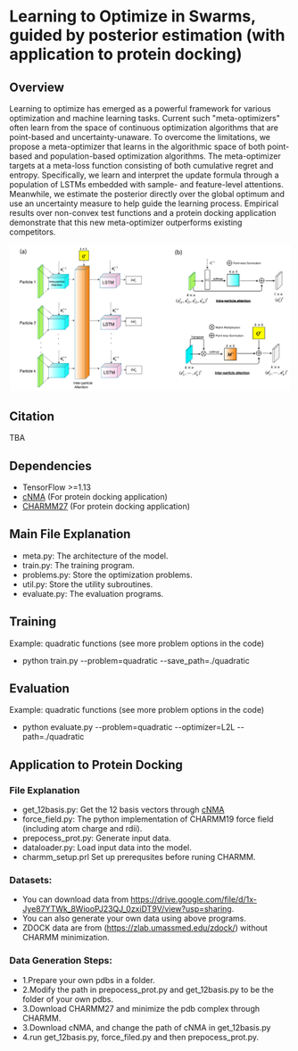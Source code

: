 # Learning to Optimize in Swarms, guided by posterior estimation (with application to protein docking)

## Overview

Learning to optimize has emerged as a powerful framework for various optimization and machine learning tasks. Current such "meta-optimizers" often learn from the space of continuous optimization algorithms that are point-based and uncertainty-unaware.  To overcome the limitations, we propose a meta-optimizer that learns in the algorithmic space of both point-based and population-based optimization algorithms. The meta-optimizer targets at a meta-loss function consisting of both cumulative regret and entropy. Specifically, we learn and interpret the update formula through a population of LSTMs embedded with sample- and feature-level attentions. Meanwhile, we estimate the posterior directly over the global optimum and use an uncertainty measure to help guide the learning process.  Empirical results over non-convex test functions and a protein docking application demonstrate that this new meta-optimizer outperforms existing competitors. 

![LOIS Architecture](/LOIS-architecture.png)

## Citation

TBA

## Dependencies

* TensorFlow >=1.13
* [cNMA](https://github.com/Shen-Lab/cNMA) (For protein docking application)
* [CHARMM27](https://www.charmm.org/charmm/) (For protein docking application)


## Main File Explanation

*  meta.py:   The architecture of the model.
*  train.py:  The training program.
*  problems.py:  Store the optimization problems.
*  util.py:   Store the utility subroutines.
*  evaluate.py: The evaluation programs.

## Training

Example: quadratic functions (see more problem options in the code)

* python train.py --problem=quadratic --save_path=./quadratic


## Evaluation

Example: quadratic functions (see more problem options in the code)

* python evaluate.py --problem=quadratic --optimizer=L2L --path=./quadratic


## Application to Protein Docking

### File Explanation
* get_12basis.py: Get the 12 basis vectors through [cNMA](https://github.com/Shen-Lab/cNMA) 
* force_field.py: The python implementation of CHARMM19 force field (including atom charge and rdii). 
* prepocess_prot.py: Generate input data.
* dataloader.py: Load input data into the model.
* charmm_setup.prl Set up prerequsites before runing CHARMM.

### Datasets:
* You can download data from https://drive.google.com/file/d/1x-Jye87YTWk_8WiooPJ23QJ_0zxiDT9V/view?usp=sharing.
* You can also generate your own data using above programs.
* ZDOCK data are from (https://zlab.umassmed.edu/zdock/) without CHARMM minimization.

### Data Generation Steps:
* 1.Prepare your own pdbs in a folder.
* 2.Modify the path in prepocess_prot.py and get_12basis.py to be the folder of your own pdbs.
* 3.Download CHARMM27 and minimize the pdb complex through CHARMM.
* 3.Download cNMA, and change the path of cNMA in get_12basis.py
* 4.run get_12basis.py, force_filed.py and then prepocess_prot.py.








